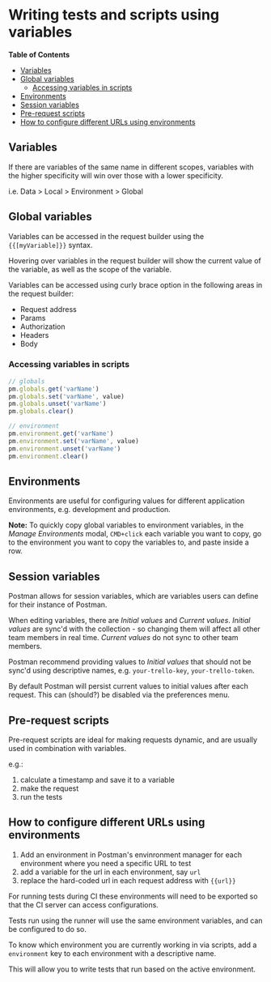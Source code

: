 # Writing tests and scripts using variables

<!-- START doctoc generated TOC please keep comment here to allow auto update -->
<!-- DON'T EDIT THIS SECTION, INSTEAD RE-RUN doctoc TO UPDATE -->
**Table of Contents**

- [Variables](#variables)
- [Global variables](#global-variables)
  - [Accessing variables in scripts](#accessing-variables-in-scripts)
- [Environments](#environments)
- [Session variables](#session-variables)
- [Pre-request scripts](#pre-request-scripts)
- [How to configure different URLs using environments](#how-to-configure-different-urls-using-environments)

<!-- END doctoc generated TOC please keep comment here to allow auto update -->

## Variables

If there are variables of the same name in different scopes, variables with the
higher specificity will win over those with a lower specificity.

i.e. Data > Local > Environment > Global

## Global variables

Variables can be accessed in the request builder using the `{{[myVariable]}}`
syntax.

Hovering over variables in the request builder will show the current value of
the variable, as well as the scope of the variable.

Variables can be accessed using curly brace option in the following areas in the
request builder:

- Request address
- Params
- Authorization
- Headers
- Body

### Accessing variables in scripts

```javascript
// globals
pm.globals.get('varName')
pm.globals.set('varName', value)
pm.globals.unset('varName')
pm.globals.clear()

// environment
pm.environment.get('varName')
pm.environment.set('varName', value)
pm.environment.unset('varName')
pm.environment.clear()
```

## Environments

Environments are useful for configuring values for different application
environments, e.g. development and production.

**Note:** To quickly copy global variables to  environment variables, in the
_Manage Environments_ modal, `CMD+click` each variable you want to copy, go to
the environment you want to copy the variables to, and paste inside a row.

## Session variables

Postman allows for session variables, which are variables users can define for
their instance of Postman.

When editing variables, there are _Initial values_ and _Current values_.
_Initial values_ are sync'd with the collection - so changing them will affect
all other team members in real time. _Current values_ do not sync to other team
members.

Postman recommend providing values to _Initial values_ that should not be sync'd
using descriptive names, e.g. `your-trello-key`, `your-trello-token`.

By default Postman will persist current values to initial values after each
request. This can (should?) be disabled via the preferences menu.

## Pre-request scripts

Pre-request scripts are ideal for making requests dynamic, and are usually used
in combination with variables.

e.g.:

1. calculate a timestamp and save it to a variable
2. make the request
3. run the tests

## How to configure different URLs using environments

1. Add an environment in Postman's envinronment manager for each environment
   where you need a specific URL to test
2. add a variable for the url in each environment, say `url`
3. replace the hard-coded url in each request address with `{{url}}`

For running tests during CI these environments will need to be exported so that
the CI server can access configurations.

Tests run using the runner will use the same environment variables, and can be
configured to do so.

To know which environment you are currently working in via scripts, add a
`environment` key to each environment with a descriptive name.

This will allow you to write tests that run based on the active environment.
